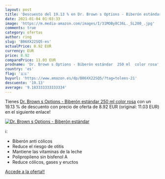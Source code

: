 ```yaml
---
layout: post
title: 'Descuento del 19.13 % en Dr. Brown s Options - Biberón estándar  '
date: 2021-01-04 01:03:33
image: 'https://m.media-amazon.com/images/I/31MOBy8C36L._SL200_.jpg'
comments: true
category: ofertas
author: ring
slug: 'B06XX22SQ5-es'
actualPrice: 8.92 EUR
currency: EUR
price: 8.92
comparePrice: 11.03 EUR
prodname: 'Dr. Brown s Options - Biberón estándar  250 ml  color rosa'
country: 'es'
flag: '🇪🇸'
buyurl: 'https://www.amazon.es/dp/B06XX22SQ5/?tag=tolees-21'
descuento: '19.13'
average: '9.183333333333334'
---
```


Tienes [Dr. Brown s Options - Biberón estándar  250 ml  color rosa](https://www.amazon.es/dp/B06XX22SQ5/?tag=tolees-21) con un 19.13 % de descuento con precio de oferta de 8.92 EUR (original: 11.03 EUR) en el siguiente enlace!

[![Dr. Brown s Options - Biberón estándar  ](https://m.media-amazon.com/images/I/31MOBy8C36L._SL200_.jpg)](https://www.amazon.es/dp/B06XX22SQ5/?tag=tolees-21)

ℹ️:

- Biberón anti cólicos
- Reduce el riesgo de otitis
- Mantiene las vitaminas de la leche
- Polipropileno sin bisfenol A
- Reduce cólicos, gases y eructos

[Accede a la oferta!!](https://www.amazon.es/dp/B06XX22SQ5/?tag=tolees-21)
